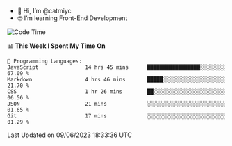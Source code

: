 - 👋 Hi, I’m @catmiyc
- 🤓 I’m learning Front-End Development

<!---
catmiyc/catmiyc is a ✨ special ✨ repository because its `README.md` (this file) appears on your GitHub profile.
You can click the Preview link to take a look at your changes.
--->


<!--START_SECTION:waka-->
![Code Time](http://img.shields.io/badge/Code%20Time-281%20hrs%2017%20mins-blue)

📊 **This Week I Spent My Time On** 

```text
💬 Programming Languages: 
JavaScript               14 hrs 45 mins      █████████████████░░░░░░░░   67.09 % 
Markdown                 4 hrs 46 mins       █████░░░░░░░░░░░░░░░░░░░░   21.70 % 
CSS                      1 hr 26 mins        ██░░░░░░░░░░░░░░░░░░░░░░░   06.56 % 
JSON                     21 mins             ░░░░░░░░░░░░░░░░░░░░░░░░░   01.65 % 
Git                      17 mins             ░░░░░░░░░░░░░░░░░░░░░░░░░   01.29 % 
```


 Last Updated on 09/06/2023 18:33:36 UTC
<!--END_SECTION:waka-->

